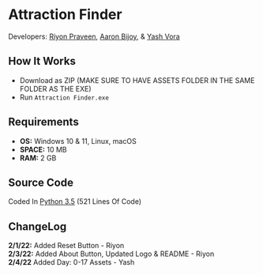 # Attraction Finder
Developers: [Riyon Praveen](https://github.com/skyy-rad), [Aaron Bijoy](https://github.com/DoubleAron5), & [Yash Vora](https://github.com/yashvora317)

## How It Works
* Download as ZIP (MAKE SURE TO HAVE ASSETS FOLDER IN THE SAME FOLDER AS THE EXE)
* Run `Attraction Finder.exe`

## Requirements
* **OS:** Windows 10 & 11, Linux, macOS
* **SPACE:** 10 MB
* **RAM:** 2 GB

## Source Code
Coded In [Python 3.5](https://github.com/Dev-SkyLab/AttractionFinder/blob/main/sourcecode.py) (521 Lines Of Code)

## ChangeLog
**2/1/22:** Added Reset Button - Riyon
<br>
**2/3/22:** Added About Button, Updated Logo & README - Riyon
<br>
**2/4/22** Added Day: 0-17 Assets - Yash
